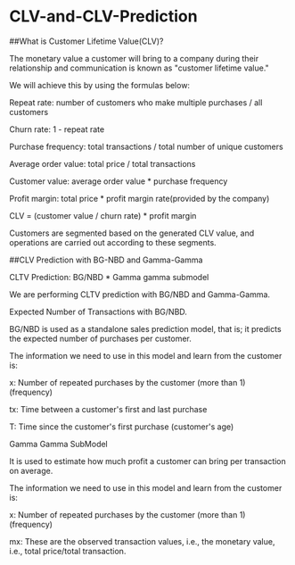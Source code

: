 # CLV-and-CLV-Prediction

##What is Customer Lifetime Value(CLV)?

The monetary value a customer will bring to a company during their relationship and communication is known as "customer lifetime value."

We will achieve this by using the formulas below:

Repeat rate: number of customers who make multiple purchases / all customers

Churn rate: 1 - repeat rate

Purchase frequency: total transactions / total number of unique customers

Average order value: total price / total transactions

Customer value: average order value * purchase frequency

Profit margin: total price * profit margin rate(provided by the company)

CLV = (customer value / churn rate) * profit margin

Customers are segmented based on the generated CLV value, and operations are carried out according to these segments.


##CLV Prediction with BG-NBD and Gamma-Gamma

CLTV Prediction: BG/NBD * Gamma gamma submodel

We are performing CLTV prediction with BG/NBD and Gamma-Gamma.

Expected Number of Transactions with BG/NBD.

BG/NBD is used as a standalone sales prediction model, that is; it predicts the expected number of purchases per customer.

The information we need to use in this model and learn from the customer is:

x: Number of repeated purchases by the customer (more than 1) (frequency)

tx: Time between a customer's first and last purchase

T: Time since the customer's first purchase (customer's age)

Gamma Gamma SubModel

It is used to estimate how much profit a customer can bring per transaction on average.

The information we need to use in this model and learn from the customer is:

x: Number of repeated purchases by the customer (more than 1) (frequency)

mx: These are the observed transaction values, i.e., the monetary value, i.e., total price/total transaction.
